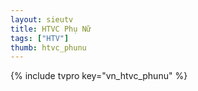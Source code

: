 ```yaml
---
layout: sieutv
title: HTVC Phụ Nữ
tags: ["HTV"]
thumb: htvc_phunu
---
```

{% include tvpro key="vn_htvc_phunu" %}
